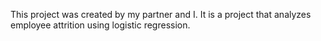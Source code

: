 This project was created by my partner and I. It is a project that analyzes employee attrition using logistic regression.
